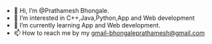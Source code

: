 - 👋 Hi, I’m @Prathamesh Bhongale.
- 👀 I’m interested in C++,Java,Python,App and Web development
- 🌱 I’m currently learning App and Web development.
- 📫 How to reach me by my gmail-bhongaleprathamesh@gmail.com

<!---
Prathamesh is a ✨ special ✨ repository because its `README.md` (this file) appears on your GitHub profile.
You can click the Preview link to take a look at your changes.
--->
